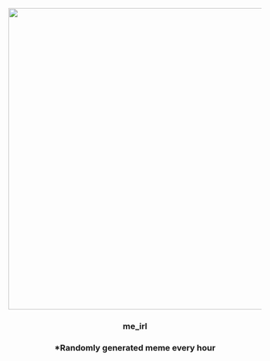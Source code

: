 <p align="center">
        <img src="https://i.redd.it/taniuawacyg91.png" width="600" height="600">
        </p>
        <h3 align="center">me_irl</h3>
        <h3 align="center">*Randomly generated meme every hour</h3>
    